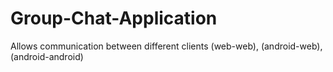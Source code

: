 Group-Chat-Application
======================

Allows communication between different clients (web-web), (android-web), (android-android)
